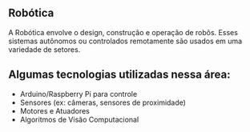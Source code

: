 ## Robótica

A Robótica envolve o design, construção e operação de robôs. Esses sistemas autônomos ou controlados remotamente são usados em uma variedade de setores.

## Algumas tecnologias utilizadas nessa área:

-   Arduino/Raspberry Pi para controle
-   Sensores (ex: câmeras, sensores de proximidade)
-   Motores e Atuadores
-   Algoritmos de Visão Computacional
